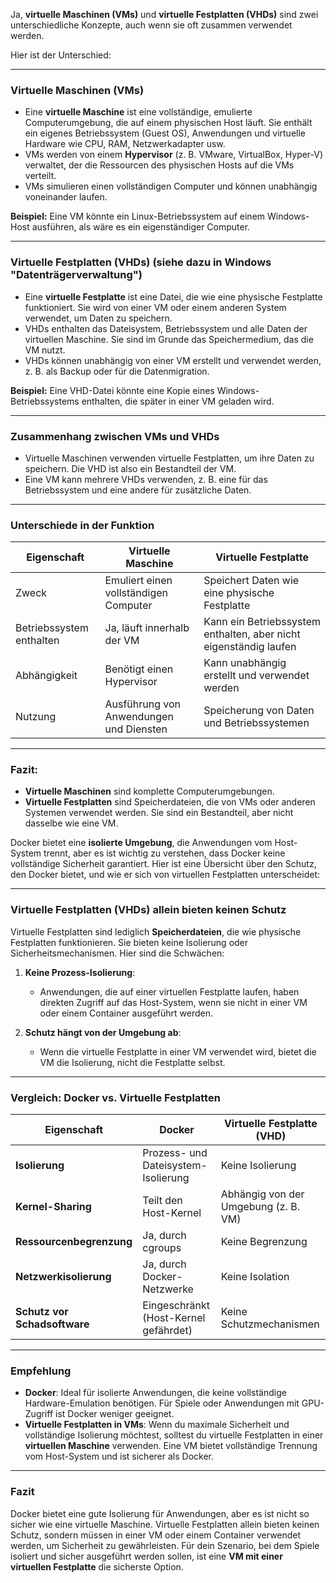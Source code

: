 Ja, **virtuelle Maschinen (VMs)** und **virtuelle Festplatten (VHDs)** sind zwei unterschiedliche Konzepte, auch wenn sie oft zusammen verwendet werden. 





Hier ist der Unterschied:

---

### **Virtuelle Maschinen (VMs)**
- Eine **virtuelle Maschine** ist eine vollständige, emulierte Computerumgebung, die auf einem physischen Host läuft. Sie enthält ein eigenes Betriebssystem (Guest OS), Anwendungen und virtuelle Hardware wie CPU, RAM, Netzwerkadapter usw.
- VMs werden von einem **Hypervisor** (z. B. VMware, VirtualBox, Hyper-V) verwaltet, der die Ressourcen des physischen Hosts auf die VMs verteilt.
- VMs simulieren einen vollständigen Computer und können unabhängig voneinander laufen.

**Beispiel:** 
Eine VM könnte ein Linux-Betriebssystem auf einem Windows-Host ausführen, als wäre es ein eigenständiger Computer.

---

### **Virtuelle Festplatten (VHDs)**  (siehe dazu in Windows "Datenträgerverwaltung")
- Eine **virtuelle Festplatte** ist eine Datei, die wie eine physische Festplatte funktioniert. Sie wird von einer VM oder einem anderen System verwendet, um Daten zu speichern.
- VHDs enthalten das Dateisystem, Betriebssystem und alle Daten der virtuellen Maschine. Sie sind im Grunde das Speichermedium, das die VM nutzt.
- VHDs können unabhängig von einer VM erstellt und verwendet werden, z. B. als Backup oder für die Datenmigration.

**Beispiel:** 
Eine VHD-Datei könnte eine Kopie eines Windows-Betriebssystems enthalten, die später in einer VM geladen wird.

---

### **Zusammenhang zwischen VMs und VHDs**
- Virtuelle Maschinen verwenden virtuelle Festplatten, um ihre Daten zu speichern. Die VHD ist also ein Bestandteil der VM.
- Eine VM kann mehrere VHDs verwenden, z. B. eine für das Betriebssystem und eine andere für zusätzliche Daten.

---

### **Unterschiede in der Funktion**
| **Eigenschaft**           | **Virtuelle Maschine**                     | **Virtuelle Festplatte**                 |
|----------------------------|--------------------------------------------|------------------------------------------|
| Zweck                     | Emuliert einen vollständigen Computer      | Speichert Daten wie eine physische Festplatte |
| Betriebssystem enthalten  | Ja, läuft innerhalb der VM                 | Kann ein Betriebssystem enthalten, aber nicht eigenständig laufen |
| Abhängigkeit              | Benötigt einen Hypervisor                  | Kann unabhängig erstellt und verwendet werden |
| Nutzung                   | Ausführung von Anwendungen und Diensten    | Speicherung von Daten und Betriebssystemen |

---

### Fazit:
- **Virtuelle Maschinen** sind komplette Computerumgebungen.
- **Virtuelle Festplatten** sind Speicherdateien, die von VMs oder anderen Systemen verwendet werden. Sie sind ein Bestandteil, aber nicht dasselbe wie eine VM.


Docker bietet eine **isolierte Umgebung**, die Anwendungen vom Host-System trennt, aber es ist wichtig zu verstehen, dass Docker keine vollständige Sicherheit garantiert. Hier ist eine Übersicht über den Schutz, den Docker bietet, und wie er sich von virtuellen Festplatten unterscheidet:

---



### **Virtuelle Festplatten (VHDs) allein bieten keinen Schutz**
Virtuelle Festplatten sind lediglich **Speicherdateien**, die wie physische Festplatten funktionieren. Sie bieten keine Isolierung oder Sicherheitsmechanismen. Hier sind die Schwächen:
1. **Keine Prozess-Isolierung**:
   - Anwendungen, die auf einer virtuellen Festplatte laufen, haben direkten Zugriff auf das Host-System, wenn sie nicht in einer VM oder einem Container ausgeführt werden.

2. **Schutz hängt von der Umgebung ab**:
   - Wenn die virtuelle Festplatte in einer VM verwendet wird, bietet die VM die Isolierung, nicht die Festplatte selbst.

---

### **Vergleich: Docker vs. Virtuelle Festplatten**
| **Eigenschaft**           | **Docker**                              | **Virtuelle Festplatte (VHD)**          |
|----------------------------|-----------------------------------------|-----------------------------------------|
| **Isolierung**             | Prozess- und Dateisystem-Isolierung    | Keine Isolierung                        |
| **Kernel-Sharing**         | Teilt den Host-Kernel                  | Abhängig von der Umgebung (z. B. VM)    |
| **Ressourcenbegrenzung**   | Ja, durch cgroups                      | Keine Begrenzung                        |
| **Netzwerkisolierung**     | Ja, durch Docker-Netzwerke             | Keine Isolation                         |
| **Schutz vor Schadsoftware** | Eingeschränkt (Host-Kernel gefährdet) | Keine Schutzmechanismen                 |

---

### **Empfehlung**
- **Docker**: Ideal für isolierte Anwendungen, die keine vollständige Hardware-Emulation benötigen. Für Spiele oder Anwendungen mit GPU-Zugriff ist Docker weniger geeignet.
- **Virtuelle Festplatten in VMs**: Wenn du maximale Sicherheit und vollständige Isolierung möchtest, solltest du virtuelle Festplatten in einer **virtuellen Maschine** verwenden. Eine VM bietet vollständige Trennung vom Host-System und ist sicherer als Docker.

---

### **Fazit**
Docker bietet eine gute Isolierung für Anwendungen, aber es ist nicht so sicher wie eine virtuelle Maschine. Virtuelle Festplatten allein bieten keinen Schutz, sondern müssen in einer VM oder einem Container verwendet werden, um Sicherheit zu gewährleisten. Für dein Szenario, bei dem Spiele isoliert und sicher ausgeführt werden sollen, ist eine **VM mit einer virtuellen Festplatte** die sicherste Option.